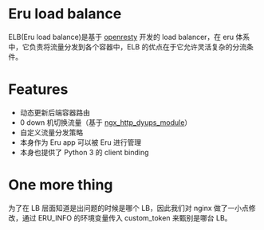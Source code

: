 Eru load balance
================

ELB(Eru load balance)是基于 [openresty](https://openresty.org/en/) 开发的 load balancer，在 eru 体系中，它负责将流量分发到各个容器中，ELB 的优点在于它允许灵活复杂的分流条件。

Features
========

* 动态更新后端容器路由
* 0 down 机切换流量（基于 [ngx_http_dyups_module](https://github.com/yzprofile/ngx_http_dyups_module)）
* 自定义流量分发策略
* 本身作为 Eru app 可以被 Eru 进行管理
* 本身也提供了 Python 3 的 client binding

One more thing
==============

为了在 LB 层面知道是出问题的时候是哪个 LB，因此我们对 nginx 做了一小点修改，通过 ERU_INFO 的环境变量传入 custom_token 来甄别是哪台 LB。

